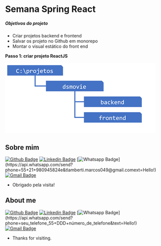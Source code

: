 # Semana Spring React 

##### Objetivos do projeto 

- Criar projetos backend e frontend
- Salvar os projeto no Github em monorepo
- Montar o visual estático do front end



**Passo 1: criar projeto ReactJS**

![PROJETO](https://github.com/LambertiMarcos/dsmovie/blob/main/informa%C3%A7%C3%B5es/images/projeto.png)

## Sobre mim

[![Github Badge](https://img.shields.io/badge/-Github-000?style=flat-square&logo=Github&logoColor=white&link=https://github.com/LambertiMarcos)](https://github.com/LambertiMarcos)
[![Linkedin Badge](https://img.shields.io/badge/-LinkedIn-blue?style=flat-square&logo=Linkedin&logoColor=white&link=linkedin.com/in/marcoslamberti)](linkedin.com/in/marcoslamberti)
[![Whatsapp Badge](https://img.shields.io/badge/-Whatsapp-4CA143?style=flat-square&labelColor=4CA143&logo=whatsapp&logoColor=white&link=https://api.whatsapp.com/send?phone=55+21+980945824&text=Hello!)](https://api.whatsapp.com/send?phone=55+21+980945824e&tlamberti.marcos049@gmail.comext=Hello!)
[![Gmail Badge](https://img.shields.io/badge/-Gmail-c14438?style=flat-square&logo=Gmail&logoColor=white&link=mailto:lamberti.marcos049@gmail.com)](mailto:lamberti.marcos049@gmail.com)
 
- Obrigado pela visita! 

## About me 
[![Github Badge](https://img.shields.io/badge/-Github-000?style=flat-square&logo=Github&logoColor=white&link=link_do_seu_perfil_no_github)](link_do_seu_perfil_no_github)
[![Linkedin Badge](https://img.shields.io/badge/-LinkedIn-blue?style=flat-square&logo=Linkedin&logoColor=white&link=link_do_seu_perfil_no_linkedin)](link_do_seu_perfil_no_linkedin)
[![Whatsapp Badge](https://img.shields.io/badge/-Whatsapp-4CA143?style=flat-square&labelColor=4CA143&logo=whatsapp&logoColor=white&link=https://api.whatsapp.com/send?phone=seu_telefone_55+DDD+número_de_telefone&text=Hello!)](https://api.whatsapp.com/send?phone=seu_telefone_55+DDD+número_de_telefone&text=Hello!)
[![Gmail Badge](https://img.shields.io/badge/-Gmail-c14438?style=flat-square&logo=Gmail&logoColor=white&link=mailto:seu_email)](mailto:seu_email)
 
- Thanks for visiting. 
